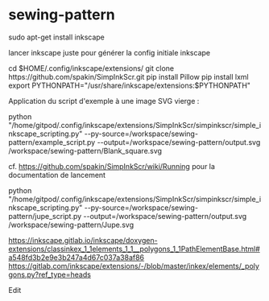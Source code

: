 # sewing-pattern

sudo apt-get install inkscape

lancer inkscape juste pour générer la config initiale
inkscape

cd $HOME/.config/inkscape/extensions/
git clone https://github.com/spakin/SimpInkScr.git
pip install Pillow
pip install lxml
export PYTHONPATH="/usr/share/inkscape/extensions:$PYTHONPATH"

Application du script d'exemple à une image SVG vierge :

python "/home/gitpod/.config/inkscape/extensions/SimpInkScr/simpinkscr/simple_inkscape_scripting.py" --py-source=/workspace/sewing-pattern/example_script.py --output=/workspace/sewing-pattern/output.svg /workspace/sewing-pattern/Blank_square.svg

cf. https://github.com/spakin/SimpInkScr/wiki/Running pour la documentation de lancement

python "/home/gitpod/.config/inkscape/extensions/SimpInkScr/simpinkscr/simple_inkscape_scripting.py" --py-source=/workspace/sewing-pattern/jupe_script.py --output=/workspace/sewing-pattern/output.svg /workspace/sewing-pattern/Jupe.svg

https://inkscape.gitlab.io/inkscape/doxygen-extensions/classinkex_1_1elements_1_1__polygons_1_1PathElementBase.html#a548fd3b2e9e3b247a4d67c037a38af86
https://gitlab.com/inkscape/extensions/-/blob/master/inkex/elements/_polygons.py?ref_type=heads

Edit